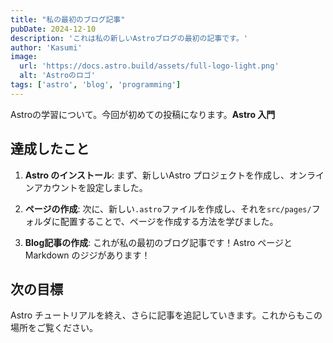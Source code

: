 ```yaml
---
title: "私の最初のブログ記事"
pubDate: 2024-12-10
description: 'これは私の新しいAstroブログの最初の記事です。'
author: 'Kasumi'
image: 
  url: 'https://docs.astro.build/assets/full-logo-light.png'
  alt: 'Astroのロゴ'
tags: ['astro', 'blog', 'programming']
---
```


Astroの学習について。今回が初めての投稿になります。**Astro 入門**

## 達成したこと

1. **Astro のインストール**: まず、新しいAstro プロジェクトを作成し、オンラインアカウントを設定しました。

2. **ページの作成**: 次に、新しい`.astro`ファイルを作成し、それを`src/pages/`フォルダに配置することで、ページを作成する方法を学びました。

3. **Blog記事の作成**: これが私の最初のブログ記事です！Astro ページとMarkdown のジジがあります！

## 次の目標

Astro チュートリアルを終え、さらに記事を追記していきます。これからもこの場所をご覧ください。
